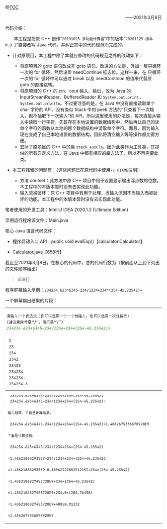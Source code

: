 @[TOC](多功能计算器代码介绍)

<p align="right">——2021年3月8日</p>

代码介绍：

&emsp;&emsp;本工程是把原 C++ 创作“`20191025-多功能计算器`”中的版本“`20201125-版本M.0.2`”直接改写 Java 代码，并纠正其中的代码规范而完成的。

* 针对原项目，本工程中除了本就应修改的代码规范之外的改动如下：
  - 将原项目的 goto 语句改成非 goto 语句，改进的方法是，外加一层只循环一次的 for 循环，然后设置 needContinue 标志位。这样一来，在 只循环一次的 for 循环中可以通过 break 以及 needContinue 的值来代替原 goto 的直接跳转。
  - 将原项目的 C++ 的 cin、cout 输入、输出，改为 Java 的 InputStreamReader、BufferedReader 和 `System.out.print` 、`System.out.println`。不过要注意的是，在 Java 中没有直接读取单个 char 字符的 API、没有类似 Stack 中的 peek 方法的“只查看下一次输入，但不抽取下一次输入”的 API。所以这里使用的办法是，每次直接从输入中读取一行字符，先暂存在本地设置的数据结构中，然后再让自己的读单个字符的函数从本地的那个数据结构中读取单个字符。而且，因为输入现在变成了自己本地设置的数据结构，因此将清空输入等等操作都变得方便。
  - 去掉了原项目的 C++ 中的类 `stack_auxCla`，因为此类作为工具类，其提供的所有自定义方法，在 Java 中都有相应的库方法了，所以不再需要此类。

* 本工程残留的问题有：（这些问题已在原代码中使用`// FIXME`注明）
  - 方法 coutset：此方法中原 C++ 项目中用于设置显示输出浮点数的位数。本工程中的本版本暂时没有去实现此功能。
  - 输入流被破坏：原 C++ 项目中有用于处理，当输入流因不当输入而被破坏的功能。本工程中的本版本暂时没有去实现此功能。
  
  

笔者使用的开发工具：IntelliJ IDEA 2020.1.2 (Ultimate Edition)



示例运行程序源文件：Main.java

核心 Java 语言代码文件：

* 程序启动入口 API：public void evalExp()【calculator.Calculator】

* Calculator.java【658行】




截止至2021年3月8日，在核心的代码中，总的代码行数为（按前面从上到下列出的文件顺序给出）：

> 658行



程序屏幕输入示例：`234234.623*6345-234/1234+234*(254-45.23542)=`



一个屏幕输出结果的片段：

---

![在这里插入图片描述](img_md/20210308_1.png#pic_center)

---

![在这里插入图片描述](img_md/20210308_2.png#pic_center)

---

